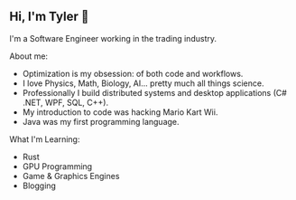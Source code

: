 ## Hi, I'm Tyler 👋

I'm a Software Engineer working in the trading industry.

About me:
- Optimization is my obsession: of both code and workflows.
- I love Physics, Math, Biology, AI... pretty much all things science.
- Professionally I build distributed systems and desktop applications (C# .NET, WPF, SQL, C++).
- My introduction to code was hacking Mario Kart Wii.
- Java was my first programming language.

What I'm Learning:
- Rust
- GPU Programming
- Game & Graphics Engines
- Blogging
